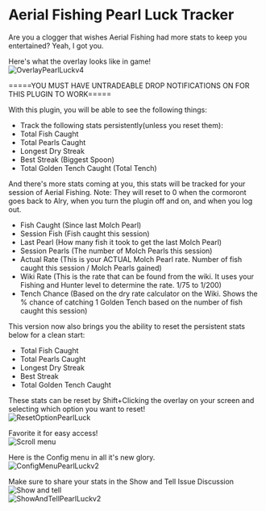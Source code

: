 # Aerial Fishing Pearl Luck Tracker

Are you a clogger that wishes Aerial Fishing had more stats to keep you entertained? Yeah, I got you.

Here's what the overlay looks like in game! <br>
![OverlayPearlLuckv4](https://github.com/user-attachments/assets/a528223b-f43f-4d02-96db-532905e24d63)

=====YOU MUST HAVE UNTRADEABLE DROP NOTIFICATIONS ON FOR THIS PLUGIN TO WORK=====

With this plugin, you will be able to see the following things:
- Track the following stats persistently(unless you reset them):
-   Total Fish Caught
-   Total Pearls Caught
-   Longest Dry Streak
-   Best Streak (Biggest Spoon)
-   Total Golden Tench Caught (Total Tench)

And there's more stats coming at you, this stats will be tracked for your session of Aerial Fishing.
Note: They will reset to 0 when the cormoront goes back to Alry, when you turn the plugin off and on, and when you log out.
- Fish Caught (Since last Molch Pearl)
- Session Fish (Fish caught this session)
- Last Pearl (How many fish it took to get the last Molch Pearl)
- Session Pearls (The number of Molch Pearls this session)
- Actual Rate (This is your ACTUAL Molch Pearl rate. Number of fish caught this session / Molch Pearls gained)
- Wiki Rate (This is the rate that can be found from the wiki. It uses your Fishing and Hunter level to determine the rate. 1/75 to 1/200)
- Tench Chance (Based on the dry rate calculator on the Wiki. Shows the % chance of catching 1 Golden Tench based on the number of fish caught this session)

This version now also brings you the ability to reset the persistent stats below for a clean start:
- Total Fish Caught
- Total Pearls Caught
- Longest Dry Streak
- Best Streak
- Total Golden Tench Caught <br>

These stats can be reset by Shift+Clicking the overlay on your screen and selecting which option you want to reset! <br>
![ResetOptionPearlLuck](https://github.com/user-attachments/assets/c5f7d3ec-8891-423e-929c-60fa5ad2c1a1)


Favorite it for easy access!<br>
![Scroll menu](https://github.com/user-attachments/assets/1f79eac0-fdc0-4fb8-92b3-5c00be80a225)

Here is the Config menu in all it's new glory.<br>
![ConfigMenuPearlLuckv2](https://github.com/user-attachments/assets/59bed7e4-607a-4f64-bab7-70c578c58597)




Make sure to share your stats in the Show and Tell Issue Discussion ![Show and tell](https://github.com/H4waiianPunch/Pearl-Luck-Tracker/discussions/16)<br>
![ShowAndTellPearlLuckv2](https://github.com/user-attachments/assets/55168436-9a7c-4bc2-9b9e-17d559b82e50)

